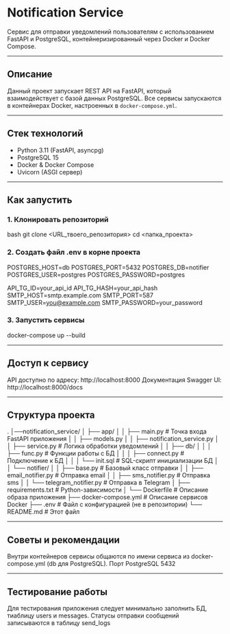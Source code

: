 # Notification Service

Сервис для отправки уведомлений пользователям с использованием FastAPI и PostgreSQL, контейнеризированный через Docker и Docker Compose.

---

## Описание

Данный проект запускает REST API на FastAPI, который взаимодействует с базой данных PostgreSQL. Все сервисы запускаются в контейнерах Docker, настроенных в `docker-compose.yml`.

---

## Стек технологий

- Python 3.11 (FastAPI, asyncpg)
- PostgreSQL 15
- Docker & Docker Compose
- Uvicorn (ASGI сервер)

---

## Как запустить

### 1. Клонировать репозиторий

bash
git clone <URL_твоего_репозитория>
cd <папка_проекта>

### 2. Создать файл .env в корне проекта
POSTGRES_HOST=db
POSTGRES_PORT=5432
POSTGRES_DB=notifier
POSTGRES_USER=postgres
POSTGRES_PASSWORD=postgres

API_TG_ID=your_api_id
API_TG_HASH=your_api_hash
SMTP_HOST=smtp.example.com
SMTP_PORT=587
SMTP_USER=you@example.com
SMTP_PASSWORD=your_password

### 3. Запустить сервисы
docker-compose up --build

---

## Доступ к сервису
API доступно по адресу: http://localhost:8000
Документация Swagger UI: http://localhost:8000/docs

---

## Структура проекта
.
│──notification_service/
│   ├── app/
│   │   ├── main.py                     # Точка входа FastAPI приложения
│   │   ├── models.py
│   │   ├── notification_service.py
│   │   ├── service.py                  # Логика обработки уведомлений
│   │   ├── db/
│   │   │   ├── func.py                 # Функции работы с БД
│   │   │   ├── connect.py              # Подключение к БД
│   │   │   └── init.sql                # SQL-скрипт инициализации БД
│   │   └── notifier/
│   │       ├── base.py                 # Базовый класс отправки
│   │       ├── email_notifier.py       # Отправка email
│   │       ├── sms_notifier.py         # Отправка sms
│   │       └── telegram_notifier.py    # Отправка в Telegram
│   ├── requirements.txt            # Python-зависимости
│   └── Dockerfile                  # Описание образа приложения
├── docker-compose.yml              # Описание сервисов Docker
├── .env                            # Файл с конфигурацией (не в репозитории)
└── README.md                       # Этот файл

---

## Советы и рекомендации
Внутри контейнеров сервисы общаются по имени сервиса из docker-compose.yml (db для PostgreSQL).
Порт PostgreSQL 5432

---

## Тестирование работы
Для тестирования приложения следует минимально заполнить БД, тиаблицу users и messages.
Статусы отправки сообщений записываются в таблицу send_logs